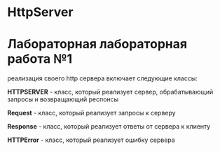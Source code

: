 # HttpServer
# Лабораторная лабораторная работа №1
реализация своего http сервера
 включает следующие классы:
 
 **HTTPSERVER** - класс, который реализует сервер, обрабатывающий запросы и возвращающий респонсы

**Request** - класс, который реализует запросы к серверу

**Response** - класс, который реализует ответы от сервера к клиенту

**HTTPError** - класс, который реализует ошибку сервера
